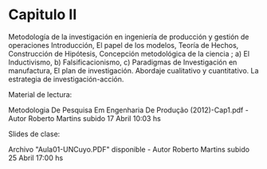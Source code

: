 # Capitulo II

Metodología de la investigación en ingeniería de producción y gestión de operaciones
Introducción, El papel de los modelos, Teoría de Hechos, Construcción de Hipótesis, Concepción metodológica
de la ciencia ; a) El Inductivismo, b) Falsificacionismo, c) Paradigmas de Investigación en manufactura, El plan
de investigación. Abordaje cualitativo y cuantitativo. La estrategia de investigación-acción.


Material de lectura:

Metodologia De Pesquisa Em Engenharia De Produção (2012)-Cap1.pdf - Autor Roberto Martins subido 17 Abril 10:03 hs

Slides de clase:

Archivo "Aula01-UNCuyo.PDF" disponible - Autor Roberto Martins subido 25 Abril 17:00 hs

